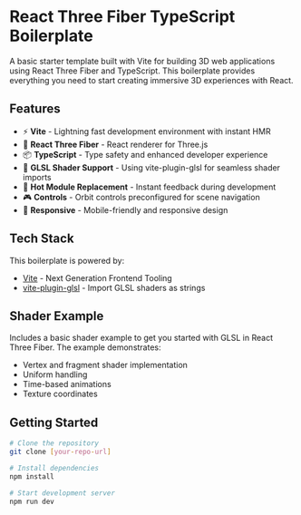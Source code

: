 # React Three Fiber TypeScript Boilerplate

A basic starter template built with Vite for building 3D web applications using React Three Fiber and TypeScript. This boilerplate provides everything you need to start creating immersive 3D experiences with React.

## Features

- ⚡️ **Vite** - Lightning fast development environment with instant HMR
- 🎨 **React Three Fiber** - React renderer for Three.js
- 📦 **TypeScript** - Type safety and enhanced developer experience
- 🎯 **GLSL Shader Support** - Using vite-plugin-glsl for seamless shader imports
- 🔧 **Hot Module Replacement** - Instant feedback during development
- 🎮 **Controls** - Orbit controls preconfigured for scene navigation
- 📱 **Responsive** - Mobile-friendly and responsive design

## Tech Stack

This boilerplate is powered by:
- [Vite](https://vitejs.dev/) - Next Generation Frontend Tooling
- [vite-plugin-glsl](https://github.com/UstymUkhman/vite-plugin-glsl) - Import GLSL shaders as strings

## Shader Example

Includes a basic shader example to get you started with GLSL in React Three Fiber. The example demonstrates:
- Vertex and fragment shader implementation
- Uniform handling
- Time-based animations
- Texture coordinates

## Getting Started

```bash
# Clone the repository
git clone [your-repo-url]

# Install dependencies
npm install

# Start development server
npm run dev
```



